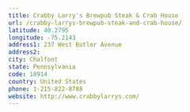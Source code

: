 ```yaml
---
title: Crabby Larry's Brewpub Steak & Crab House
url: /crabby-larrys-brewpub-steak-and-crab-house/
latitude: 40.2795
longitude: -75.2143
address1: 237 West Butler Avenue
address2: 
city: Chalfont
state: Pennsylvania
code: 18914
country: United States
phone: 1-215-822-8788
website: http://www.crabbylarrys.com/
---
```


